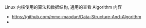 
Linux 内核使用的算法和数据结构, 通用的查看 Algorithm 内容

- https://github.com/mmc-maodun/Data-Structure-And-Algorithm
- 